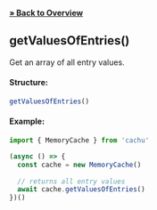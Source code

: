 [**» Back to Overview**](https://github.com/azurydev/cachu#features)

## getValuesOfEntries()

Get an array of all entry values.

#### Structure:

```js
getValuesOfEntries()
```

#### Example:

```js
import { MemoryCache } from 'cachu'

(async () => {
  const cache = new MemoryCache()
  
  // returns all entry values
  await cache.getValuesOfEntries()
})()
```